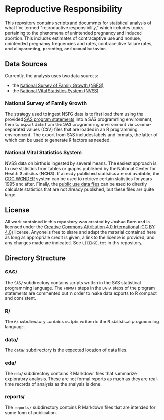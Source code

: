 # Reproductive Responsibility

This repository contains scripts and documents for statistical analysis of what I've termed "reproductive responsibility," which includes topics pertaining to the phenomena of unintended pregnancy and induced abortion. This includes estimates of contraceptive use and nonuse, unintended pregnancy frequencies and rates, contraceptive failure rates, and alloparenting, parenting, and sexual behavior.


## Data Sources

Currently, the analysis uses two data sources:
* the [National Survey of Family Growth (NSFG)](https://www.cdc.gov/nchs/nsfg/index.htm)
* the [National Vital Statistics System (NVSS)](https://www.cdc.gov/nchs/nvss/index.htm)


### National Survey of Family Growth

The strategy used to ingest NSFG data is to first load them using the provided [SAS program statements](https://www.cdc.gov/nchs/nsfg/nsfg_2017_2019_puf.htm#program) into a SAS programming environment, then to export data from the SAS programming environment via comma-separated values (CSV) files that are loaded in an R programming environment. The export from SAS includes labels and formats, the latter of which can be used to generate R factors as needed.


### National Vital Statistics System

NVSS data on births is ingested by several means. The easiest approach is to use statistics from tables or graphs published by the National Center for Health Statistics (NCHS). If already published statistics are not available, the [CDC WONDER](https://wonder.cdc.gov/) system can be used to retrieve certain statistics for years 1995 and after. Finally, the [public use data files](https://www.cdc.gov/nchs/data_access/vitalstatsonline.htm) can be used to directly calculate statistics that are not already published, but these files are quite large.


## License

All work contained in this repository was created by Joshua Born and is licensed under the [Creative Commons Attribution 4.0 International (CC BY 4.0)](https://creativecommons.org/licenses/by/4.0/) license. Anyone is free to share and adapt the material contained here as long as appropriate credit is given, a link to the license is provided, and any changes made are indicated. See `LICENSE.txt` in this repository.


## Directory Structure

### SAS/

The `SAS/` subdirectory contains scripts written in the SAS statistical programming language. The `FORMAT` steps in the `DATA` steps of the program statements are commented out in order to make data exports to R compact and consistent.

### R/

The `R/` subdirectory contains scripts written in the R statistical programming language.

### data/

The `data/` subdirectory is the expected location of data files.

### eda/

The `eda/` subdirectory contains R Markdown files that summarize exploratory analysis. These are not formal reports as much as they are real-time records of analysis as the analysis is done.

### reports/

The `reports/` subdirectory contains R Markdown files that are intended for some form of publication.
